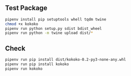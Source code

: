 ## Test Package

```bash
pipenv install pip setuptools whell tqdm twine
chmod +x kokoko
pipenv run python setup.py sdist bdist_wheel
pipenv run python -m twine upload dist/*
```

## Check

```bash
pipenv run pip install dist/kokoko-0.2-py3-none-any.whl
pipenv run pip install kokoko
pipenv run kokoko
```